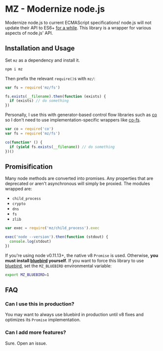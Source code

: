 
# MZ - Modernize node.js

Modernize node.js to current ECMAScript specifications!
node.js will not update their API to ES6+ [for a while](https://github.com/joyent/node/issues/7549).
This library is a wrapper for various aspects of node.js' API.

## Installation and Usage

Set `mz` as a dependency and install it.

```bash
npm i mz
```

Then prefix the relevant `require()`s with `mz/`:

```js
var fs = require('mz/fs')

fs.exists(__filename).then(function (exists) {
  if (exists) // do something
})
```

Personally, I use this with generator-based control flow libraries such as [co](https://github.com/visionmedia/co) so I don't need to use implementation-specific wrappers like [co-fs](https://github.com/visionmedia/co-fs).

```js
var co = require('co')
var fs = require('mz/fs')

co(function* () {
  if (yield fs.exists(__filename)) // do something
})()
```

## Promisification

Many node methods are converted into promises.
Any properties that are deprecated or aren't asynchronous will simply be proxied.
The modules wrapped are:

- `child_process`
- `crypto`
- `dns`
- `fs`
- `zlib`

```js
var exec = require('mz/child_process').exec

exec('node --version').then(function (stdout) {
  console.log(stdout)
})
```

If you're using node v0.11.13+,
the native v8 `Promise` is used.
Otherwise, __you must install [bluebird][bluebird] yourself__.
If you want to force this library to use [bluebird][bluebird], set the `MZ_BLUEBIRD` environmental variable:

```bash
export MZ_BLUEBIRD=1
```

## FAQ

### Can I use this in production?

You may want to always use bluebird in production until v8 fixes and optimizes its `Promise` implementation.

### Can I add more features?

Sure.
Open an issue.

[bluebird]: https://github.com/petkaantonov/bluebird
